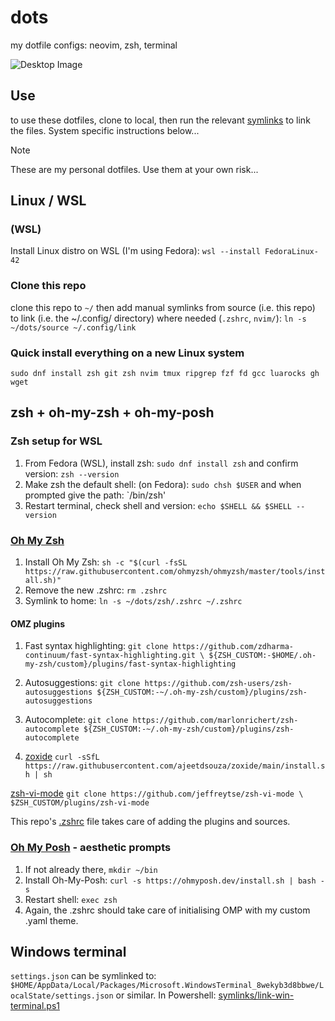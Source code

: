 # dots

my dotfile configs: neovim, zsh, terminal

![Desktop Image](./img/desktop.png)

## Use

to use these dotfiles, clone to local, then run the relevant [symlinks](./symlinks) to link the files. System specific instructions below...

> [!NOTE]
> These are my personal dotfiles. Use them at your own risk...

## Linux / WSL

### (WSL)

Install Linux distro on WSL (I'm using Fedora): `wsl --install FedoraLinux-42`

### Clone this repo

clone this repo to `~/` then add manual symlinks from source (i.e. this repo) to link (i.e. the ~/.config/ directory) where needed (`.zshrc`, `nvim/`):
`ln -s ~/dots/source ~/.config/link`

### Quick install everything on a new Linux system

`sudo dnf install zsh git zsh nvim tmux ripgrep fzf fd gcc luarocks gh wget`

## zsh + oh-my-zsh + oh-my-posh

### Zsh setup for WSL

1. From Fedora (WSL), install zsh: `sudo dnf install zsh` and confirm version: `zsh --version`
2. Make zsh the default shell: (on Fedora): `sudo chsh $USER` and when prompted give the path: `/bin/zsh'
3. Restart terminal, check shell and version: `echo $SHELL && $SHELL --version`

### [Oh My Zsh](https://github.com/ohmyzsh/ohmyzsh)

1. Install Oh My Zsh: `sh -c "$(curl -fsSL https://raw.githubusercontent.com/ohmyzsh/ohmyzsh/master/tools/install.sh)"`
2. Remove the new .zshrc: `rm .zshrc`
3. Symlink to home: `ln -s ~/dots/zsh/.zshrc ~/.zshrc`

#### OMZ plugins

1. Fast syntax highlighting: `git clone https://github.com/zdharma-continuum/fast-syntax-highlighting.git \
${ZSH_CUSTOM:-$HOME/.oh-my-zsh/custom}/plugins/fast-syntax-highlighting`

2. Autosuggestions: `git clone https://github.com/zsh-users/zsh-autosuggestions ${ZSH_CUSTOM:-~/.oh-my-zsh/custom}/plugins/zsh-autosuggestions`

3. Autocomplete: `git clone https://github.com/marlonrichert/zsh-autocomplete ${ZSH_CUSTOM:-~/.oh-my-zsh/custom}/plugins/zsh-autocomplete`

4. [zoxide](https://github.com/ajeetdsouza/zoxide?tab=readme-ov-file#installation) `curl -sSfL https://raw.githubusercontent.com/ajeetdsouza/zoxide/main/install.sh | sh`

[zsh-vi-mode](https://github.com/jeffreytse/zsh-vi-mode) `git clone https://github.com/jeffreytse/zsh-vi-mode \
  $ZSH_CUSTOM/plugins/zsh-vi-mode`

This repo's [.zshrc](./zsh/.zshrc) file takes care of adding the plugins and sources.

### [Oh My Posh](https://ohmyposh.dev/docs/installation/linux) - aesthetic prompts

1. If not already there, `mkdir ~/bin`
2. Install Oh-My-Posh: `curl -s https://ohmyposh.dev/install.sh | bash -s`
3. Restart shell: `exec zsh`
4. Again, the .zshrc should take care of initialising OMP with my custom .yaml theme.

## Windows terminal

`settings.json` can be symlinked to: `$HOME/AppData/Local/Packages/Microsoft.WindowsTerminal_8wekyb3d8bbwe/LocalState/settings.json` or similar. In Powershell: [symlinks/link-win-terminal.ps1](./symlinks/link-win-terminal.ps1)
